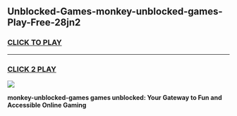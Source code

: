
## Unblocked-Games-monkey-unblocked-games-Play-Free-28jn2
<h3>
<a href="https://premium76.site?title=monkey-unblocked-games&ref=23A">CLICK TO PLAY</a></h3>
<hr>

<h3>
<a href="https://premium76.site?title=monkey-unblocked-games&ref=23A">CLICK 2 PLAY</a>
  
</h3>

<a href="https://premium76.site?title=monkey-unblocked-games&ref=23A"><img src="https://clearcache.store/games.png"></a>


**monkey-unblocked-games games unblocked: Your Gateway to Fun and Accessible Online Gaming**
